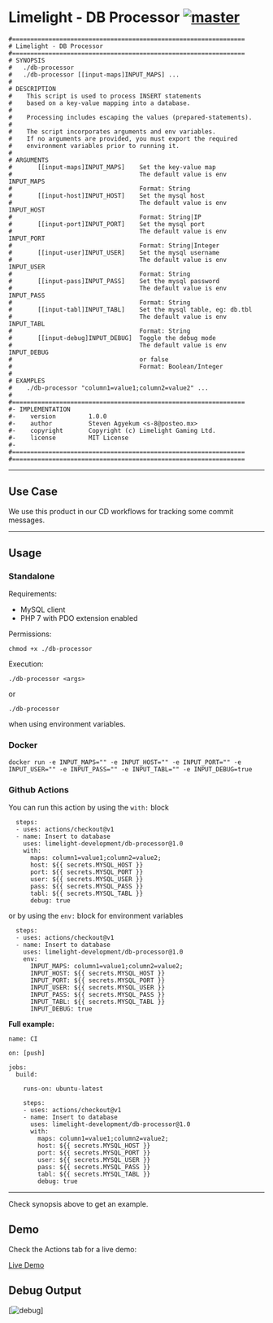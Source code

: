 # Limelight - DB Processor [![master](https://github.com/limelight-development/db-processor/workflows/CI%20Test/badge.svg)](https://github.com/limelight-development/db-processor/actions?query=workflow%3A%22CI+Test%22)


```
#================================================================
# Limelight - DB Processor
#================================================================
# SYNOPSIS
#   ./db-processor
#   ./db-processor [[input-maps]INPUT_MAPS] ...
#
# DESCRIPTION
#    This script is used to process INSERT statements
#    based on a key-value mapping into a database.
#    
#    Processing includes escaping the values (prepared-statements).
#
#    The script incorporates arguments and env variables.
#    If no arguments are provided, you must export the required
#    environment variables prior to running it.
#
# ARGUMENTS
#       [[input-maps]INPUT_MAPS]    Set the key-value map
#                                   The default value is env INPUT_MAPS
#                                   Format: String
#       [[input-host]INPUT_HOST]    Set the mysql host
#                                   The default value is env INPUT_HOST
#                                   Format: String|IP
#       [[input-port]INPUT_PORT]    Set the mysql port
#                                   The default value is env INPUT_PORT
#                                   Format: String|Integer
#       [[input-user]INPUT_USER]    Set the mysql username
#                                   The default value is env INPUT_USER
#                                   Format: String
#       [[input-pass]INPUT_PASS]    Set the mysql password
#                                   The default value is env INPUT_PASS
#                                   Format: String
#       [[input-tabl]INPUT_TABL]    Set the mysql table, eg: db.tbl
#                                   The default value is env INPUT_TABL
#                                   Format: String
#       [[input-debug]INPUT_DEBUG]  Toggle the debug mode
#                                   The default value is env INPUT_DEBUG
#                                   or false
#                                   Format: Boolean/Integer
#
# EXAMPLES
#    ./db-processor "column1=value1;column2=value2" ...
#
#================================================================
#- IMPLEMENTATION
#-    version         1.0.0
#-    author          Steven Agyekum <s-8@posteo.mx>
#-    copyright       Copyright (c) Limelight Gaming Ltd.
#-    license         MIT License
#-
#================================================================
#================================================================
```
---

## Use Case

We use this product in our CD workflows for tracking some commit messages.

---

## Usage

### Standalone

Requirements:

- MySQL client
- PHP 7 with PDO extension enabled

Permissions:

``chmod +x ./db-processor``

Execution:

```
./db-processor <args>
```

or 

```
./db-processor
``` 

when using environment variables.

### Docker

```
docker run -e INPUT_MAPS="" -e INPUT_HOST="" -e INPUT_PORT="" -e INPUT_USER="" -e INPUT_PASS="" -e INPUT_TABL="" -e INPUT_DEBUG=true
```

### Github Actions

You can run this action by using the ``with:`` block

```
  steps:
  - uses: actions/checkout@v1
  - name: Insert to database
    uses: limelight-development/db-processor@1.0
    with:
      maps: column1=value1;column2=value2;
      host: ${{ secrets.MYSQL_HOST }}
      port: ${{ secrets.MYSQL_PORT }}
      user: ${{ secrets.MYSQL_USER }}
      pass: ${{ secrets.MYSQL_PASS }}
      tabl: ${{ secrets.MYSQL_TABL }}
      debug: true
```

or by using the ``env:`` block for environment variables

```
  steps:
  - uses: actions/checkout@v1
  - name: Insert to database
    uses: limelight-development/db-processor@1.0
    env:
      INPUT_MAPS: column1=value1;column2=value2;
      INPUT_HOST: ${{ secrets.MYSQL_HOST }}
      INPUT_PORT: ${{ secrets.MYSQL_PORT }}
      INPUT_USER: ${{ secrets.MYSQL_USER }}
      INPUT_PASS: ${{ secrets.MYSQL_PASS }}
      INPUT_TABL: ${{ secrets.MYSQL_TABL }}
      INPUT_DEBUG: true
```

**Full example:**

```
name: CI

on: [push]

jobs:
  build:

    runs-on: ubuntu-latest

    steps:
    - uses: actions/checkout@v1
    - name: Insert to database
      uses: limelight-development/db-processor@1.0
      with:
        maps: column1=value1;column2=value2;
        host: ${{ secrets.MYSQL_HOST }}
        port: ${{ secrets.MYSQL_PORT }}
        user: ${{ secrets.MYSQL_USER }}
        pass: ${{ secrets.MYSQL_PASS }}
        tabl: ${{ secrets.MYSQL_TABL }}
        debug: true

```
---

Check synopsis above to get an example.

## Demo

Check the Actions tab for a live demo:

[Live Demo](https://github.com/limelight-development/db-processor/commit/9a8572f50193c5f9c624dc7772600cd629bd01c6/checks?check_suite_id=344054328)

## Debug Output

[![debug](https://i.imgur.com/IYt9zKF.png)]

